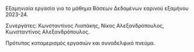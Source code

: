 Εξαμηνιαία εργασία για το μάθημα Βάσεων Δεδομένων εαρινού εξαμήνου 2023-24.

Συνεργάτες: 
  Κωνσταντίνος Λιαπάκης, Νίκος Αλεξανδρόπουλος, Κωνσταντίνος Αλεξανδρόπουλος.

Πρότυπος καταμερισμός εργασιών και συναδελφικό πνεύμα.
